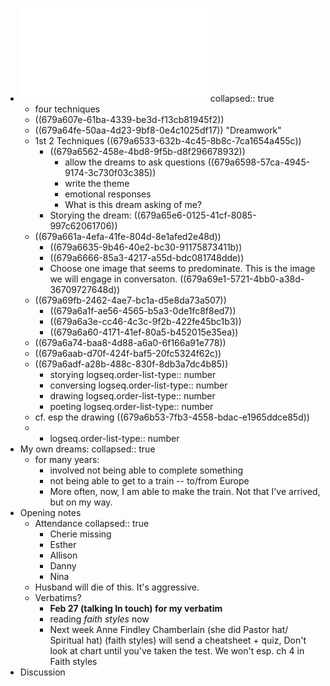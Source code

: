 - ![dreamwork.pdf](../assets/dreamwork_1738170359855_0.pdf)
  collapsed:: true
	- four techniques
	- ((679a607e-61ba-4339-be3d-f13cb81945f2))
	- ((679a64fe-50aa-4d23-9bf8-0e4c1025df17)) "Dreamwork"
	- 1st 2 Techniques ((679a6533-632b-4c45-8b8c-7ca1654a455c))
		- ((679a6562-458e-4bd8-9f5b-d8f296678932))
			- allow the dreams to ask questions ((679a6598-57ca-4945-9174-3c730f03c385))
			- write the theme
			- emotional responses
			- What is this dream asking of me?
		- Storying the dream: ((679a65e6-0125-41cf-8085-997c62061706))
	- ((679a661a-4efa-41fe-804d-8e1afed2e48d))
		- ((679a6635-9b46-40e2-bc30-91175873411b))
		- ((679a6666-85a3-4217-a55d-bdc081748dde))
		- Choose one image that seems to predominate. This is the image we will engage in conversaton. ((679a69e1-5721-4bb0-a38d-36709727648d))
	- ((679a69fb-2462-4ae7-bc1a-d5e8da73a507))
		- ((679a6a1f-ae56-4565-b5a3-0de1fc8f8ed7))
		- ((679a6a3e-cc46-4c3c-9f2b-422fe45bc1b3))
		- ((679a6a60-4171-41ef-80a5-b452015e35ea))
	- ((679a6a74-baa8-4d88-a6a0-6f166a91e778))
	- ((679a6aab-d70f-424f-baf5-20fc5324f62c))
	- ((679a6adf-a28b-488c-830f-8db3a7dc4b85))
		- storying
		  logseq.order-list-type:: number
		- conversing
		  logseq.order-list-type:: number
		- drawing
		  logseq.order-list-type:: number
		- poeting
		  logseq.order-list-type:: number
	- cf. esp the drawing ((679a6b53-7fb3-4558-bdac-e1965ddce85d))
	-
		- logseq.order-list-type:: number
- My own dreams:
  collapsed:: true
	- for many years:
		- involved not being able to complete something
		- not being able to get to a train -- to/from Europe
		- More often, now, I am able to make the train. Not that I've arrived, but on my way.
- Opening notes
	- Attendance
	  collapsed:: true
		- Cherie missing
		- Esther
		- Allison
		- Danny
		- Nina
	- Husband will die of this. It's aggressive.
	- Verbatims?
		- **Feb 27 (talking In touch) for my verbatim**
		- reading *faith styles* now
		- Next week Anne Findley Chamberlain (she did Pastor hat/ Spiritual hat) (faith styles) will send a cheatsheet + quiz, Don't look at chart until you've taken the test. We won't esp. ch 4 in Faith styles
- Discussion